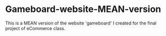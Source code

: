 # Gameboard-website-MEAN-version
This is a MEAN version of the website 'gameboard' I created for the final project of eCommerce class.
